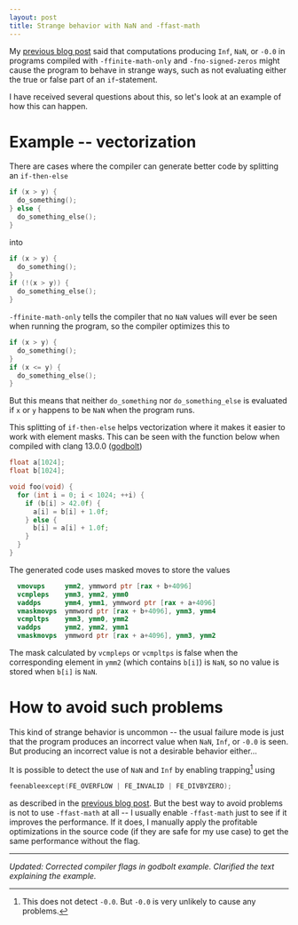 ```yaml
---
layout: post
title: Strange behavior with NaN and -ffast-math
---
```

My [previous blog post](https://kristerw.github.io/2021/10/19/fast-math/) said that computations producing `Inf`, `NaN`, or `-0.0` in programs compiled with `-ffinite-math-only` and `-fno-signed-zeros` might cause the program to behave in strange ways, such as not evaluating either the true or false part of an `if`-statement.

I have received several questions about this, so let's look at an example of how this can happen.

# Example -- vectorization

There are cases where the compiler can generate better code by splitting an `if-then-else`
```c
if (x > y) {
  do_something();
} else {
  do_something_else();
}
```
into
```c
if (x > y) {
  do_something();
}
if (!(x > y)) {
  do_something_else();
}
```
`-ffinite-math-only` tells the compiler that no `NaN` values will ever be seen when running the program, so the compiler optimizes this to
```c
if (x > y) {
  do_something();
}
if (x <= y) {
  do_something_else();
}
```
But this means that neither `do_something` nor `do_something_else` is evaluated if `x` or `y` happens to be `NaN` when the program runs.

This splitting of `if-then-else` helps vectorization where it makes it easier to work with element masks. This can be seen with the function below when compiled with clang 13.0.0 ([godbolt](https://godbolt.org/z/KjTsfMMvh))
```c
float a[1024];
float b[1024];

void foo(void) {
  for (int i = 0; i < 1024; ++i) {
    if (b[i] > 42.0f) {
      a[i] = b[i] + 1.0f;
    } else {
      b[i] = a[i] + 1.0f;
    }
  }
}
```
The generated code uses masked moves to store the values
```nasm
  vmovups     ymm2, ymmword ptr [rax + b+4096]
  vcmpleps    ymm3, ymm2, ymm0
  vaddps      ymm4, ymm1, ymmword ptr [rax + a+4096]
  vmaskmovps  ymmword ptr [rax + b+4096], ymm3, ymm4
  vcmpltps    ymm3, ymm0, ymm2
  vaddps      ymm2, ymm2, ymm1
  vmaskmovps  ymmword ptr [rax + a+4096], ymm3, ymm2
```
The mask calculated by `vcmpleps` or `vcmpltps` is false when the corresponding element in `ymm2` (which contains `b[i]`) is `NaN`, so no value is stored when `b[i]` is `NaN`.

# How to avoid such problems
This kind of strange behavior is uncommon -- the usual failure mode is just that the program produces an incorrect value when `NaN`, `Inf`, or  `-0.0` is seen. But producing an incorrect value is not a desirable behavior either...

It is possible to detect the use of `NaN` and `Inf` by enabling trapping[^1] using
```c
feenableexcept(FE_OVERFLOW | FE_INVALID | FE_DIVBYZERO);
```
as described in the [previous blog post](https://kristerw.github.io/2021/10/19/fast-math/). But the best way to avoid problems is not to use `-ffast-math` at all -- I usually enable `-ffast-math` just to see if it improves the performance. If it does, I manually apply the profitable optimizations in the source code (if they are safe for my use case) to get the same performance without the flag.

----

[^1]: This does not detect `-0.0`. But `-0.0` is very unlikely to cause any problems.

*Updated: Corrected compiler flags in godbolt example. Clarified the text explaining the example.*
